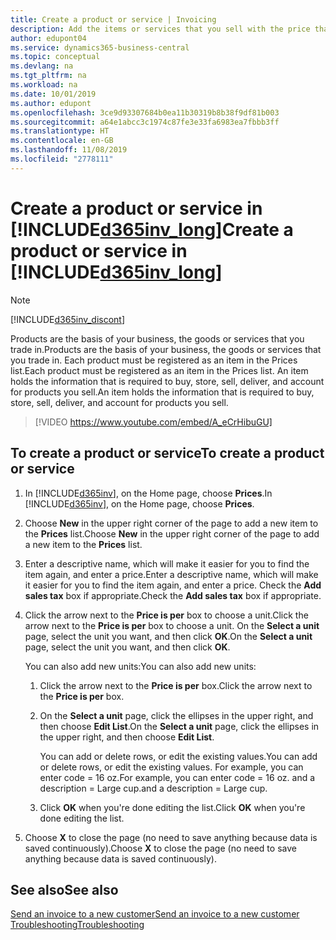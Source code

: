```yaml
---
title: Create a product or service | Invoicing
description: Add the items or services that you sell with the price that you want to set. You also have a choice between different units of measure for each product or service.
author: edupont04
ms.service: dynamics365-business-central
ms.topic: conceptual
ms.devlang: na
ms.tgt_pltfrm: na
ms.workload: na
ms.date: 10/01/2019
ms.author: edupont
ms.openlocfilehash: 3ce9d93307684b0ea11b30319b8b38f9df81b003
ms.sourcegitcommit: a64e1abcc3c1974c87fe3e33fa6983ea7fbbb3ff
ms.translationtype: HT
ms.contentlocale: en-GB
ms.lasthandoff: 11/08/2019
ms.locfileid: "2778111"
---
```

# <a name="create-a-product-or-service-in-included365inv_longincludesd365inv_longmd"></a><span data-ttu-id="324eb-104">Create a product or service in [!INCLUDE[d365inv_long](includes/d365inv_long.md)]</span><span class="sxs-lookup"><span data-stu-id="324eb-104">Create a product or service in [!INCLUDE[d365inv_long](includes/d365inv_long.md)]</span></span>
> [!Note]
> [!INCLUDE[d365inv_discont](includes/d365inv_discont.md)]

<span data-ttu-id="324eb-105">Products are the basis of your business, the goods or services that you trade in.</span><span class="sxs-lookup"><span data-stu-id="324eb-105">Products are the basis of your business, the goods or services that you trade in.</span></span> <span data-ttu-id="324eb-106">Each product must be registered as an item in the Prices list.</span><span class="sxs-lookup"><span data-stu-id="324eb-106">Each product must be registered as an item in the Prices list.</span></span> <span data-ttu-id="324eb-107">An item holds the information that is required to buy, store, sell, deliver, and account for products you sell.</span><span class="sxs-lookup"><span data-stu-id="324eb-107">An item holds the information that is required to buy, store, sell, deliver, and account for products you sell.</span></span>  

> [!VIDEO https://www.youtube.com/embed/A_eCrHibuGU]

## <a name="to-create-a-product-or-service"></a><span data-ttu-id="324eb-108">To create a product or service</span><span class="sxs-lookup"><span data-stu-id="324eb-108">To create a product or service</span></span>
1. <span data-ttu-id="324eb-109">In [!INCLUDE[d365inv](includes/d365inv.md)], on the Home page, choose **Prices**.</span><span class="sxs-lookup"><span data-stu-id="324eb-109">In [!INCLUDE[d365inv](includes/d365inv.md)], on the Home page, choose **Prices**.</span></span>  
2. <span data-ttu-id="324eb-110">Choose **New** in the upper right corner of the page to add a new item to the **Prices** list.</span><span class="sxs-lookup"><span data-stu-id="324eb-110">Choose **New** in the upper right corner of the page to add a new item to the **Prices** list.</span></span>  
3. <span data-ttu-id="324eb-111">Enter a descriptive name, which will make it easier for you to find the item again, and enter a price.</span><span class="sxs-lookup"><span data-stu-id="324eb-111">Enter a descriptive name, which will make it easier for you to find the item again, and enter a price.</span></span> <span data-ttu-id="324eb-112">Check the **Add sales tax** box if appropriate.</span><span class="sxs-lookup"><span data-stu-id="324eb-112">Check the **Add sales tax** box if appropriate.</span></span>  
4. <span data-ttu-id="324eb-113">Click the arrow next to the **Price is per** box to choose a unit.</span><span class="sxs-lookup"><span data-stu-id="324eb-113">Click the arrow next to the **Price is per** box to choose a unit.</span></span> <span data-ttu-id="324eb-114">On the **Select a unit** page, select the unit you want, and then click **OK**.</span><span class="sxs-lookup"><span data-stu-id="324eb-114">On the **Select a unit** page, select the unit you want, and then click **OK**.</span></span>  

    <span data-ttu-id="324eb-115">You can also add new units:</span><span class="sxs-lookup"><span data-stu-id="324eb-115">You can also add new units:</span></span>  

    1. <span data-ttu-id="324eb-116">Click the arrow next to the **Price is per** box.</span><span class="sxs-lookup"><span data-stu-id="324eb-116">Click the arrow next to the **Price is per** box.</span></span>  
    2. <span data-ttu-id="324eb-117">On the **Select a unit** page, click the ellipses in the upper right, and then choose **Edit List**.</span><span class="sxs-lookup"><span data-stu-id="324eb-117">On the **Select a unit** page, click the ellipses in the upper right, and then choose **Edit List**.</span></span>  

        <span data-ttu-id="324eb-118">You can add or delete rows, or edit the existing values.</span><span class="sxs-lookup"><span data-stu-id="324eb-118">You can add or delete rows, or edit the existing values.</span></span> <span data-ttu-id="324eb-119">For example, you can enter code = 16 oz.</span><span class="sxs-lookup"><span data-stu-id="324eb-119">For example, you can enter code = 16 oz.</span></span> <span data-ttu-id="324eb-120">and a description = Large cup.</span><span class="sxs-lookup"><span data-stu-id="324eb-120">and a description = Large cup.</span></span>  

    3. <span data-ttu-id="324eb-121">Click **OK** when you're done editing the list.</span><span class="sxs-lookup"><span data-stu-id="324eb-121">Click **OK** when you're done editing the list.</span></span>

5. <span data-ttu-id="324eb-122">Choose **X** to close the page (no need to save anything because data is saved continuously).</span><span class="sxs-lookup"><span data-stu-id="324eb-122">Choose **X** to close the page (no need to save anything because data is saved continuously).</span></span>

## <a name="see-also"></a><span data-ttu-id="324eb-123">See also</span><span class="sxs-lookup"><span data-stu-id="324eb-123">See also</span></span>
[<span data-ttu-id="324eb-124">Send an invoice to a new customer</span><span class="sxs-lookup"><span data-stu-id="324eb-124">Send an invoice to a new customer</span></span>](send-invoice.md)  
[<span data-ttu-id="324eb-125">Troubleshooting</span><span class="sxs-lookup"><span data-stu-id="324eb-125">Troubleshooting</span></span>](about-troubleshooting.md)  

